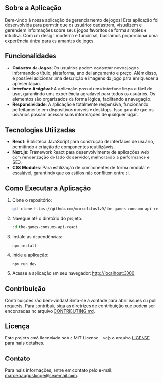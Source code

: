 
## Sobre a Aplicação

Bem-vindo à nossa aplicação de gerenciamento de jogos! Esta aplicação foi desenvolvida para permitir que os usuários cadastrem, visualizem e gerenciem informações sobre seus jogos favoritos de forma simples e intuitiva. Com um design moderno e funcional, buscamos proporcionar uma experiência única para os amantes de jogos.

## Funcionalidades

- **Cadastro de Jogos**: Os usuários podem cadastrar novos jogos informando o título, plataforma, ano de lançamento e preço. Além disso, é possível adicionar uma descrição e imagens do jogo para enriquecer a apresentação.
- **Interface Amigável**: A aplicação possui uma interface limpa e fácil de usar, garantindo uma experiência agradável para todos os usuários. Os elementos são organizados de forma lógica, facilitando a navegação.
- **Responsividade**: A aplicação é totalmente responsiva, funcionando perfeitamente em dispositivos móveis e desktops. Isso garante que os usuários possam acessar suas informações de qualquer lugar.
<!-- - **Busca e Filtros**: Os usuários podem buscar jogos por título ou aplicar filtros por plataforma e ano de lançamento, tornando a experiência de busca mais eficiente.
- **Favoritos**: Os usuários têm a opção de marcar jogos como favoritos, permitindo um acesso rápido às suas escolhas preferidas. -->

## Tecnologias Utilizadas

- **React**: Biblioteca JavaScript para construção de interfaces de usuário, permitindo a criação de componentes reutilizáveis.
- **Next.js**: Framework React para desenvolvimento de aplicações web com renderização do lado do servidor, melhorando a performance e SEO.
- **CSS Modules**: Para estilização de componentes de forma modular e escalável, garantindo que os estilos não conflitem entre si.
<!-- - **Axios**: Biblioteca para realizar requisições HTTP, facilitando a comunicação com APIs externas.
- **Jest**: Framework de testes para garantir a qualidade do código e a funcionalidade da aplicação. -->

## Como Executar a Aplicação

1. Clone o repositório:
   ```bash
   git clone https://github.com/marcelitos1v9/the-games-consumo-api-react.git
   ```
2. Navegue até o diretório do projeto:
   ```bash
   cd the-games-consumo-api-react
   ```
3. Instale as dependências:
   ```bash
   npm install
   ```
4. Inicie a aplicação:
   ```bash
   npm run dev
   ```
5. Acesse a aplicação em seu navegador: [http://localhost:3000](http://localhost:3000)

## Contribuição

Contribuições são bem-vindas! Sinta-se à vontade para abrir issues ou pull requests. Para contribuir, siga as diretrizes de contribuição que podem ser encontradas no arquivo [CONTRIBUTING.md](CONTRIBUTING.md).

## Licença

Este projeto está licenciado sob a MIT License - veja o arquivo [LICENSE](LICENSE) para mais detalhes.

## Contato

Para mais informações, entre em contato pelo e-mail: marceloaugustocge@seuemail.com. 
